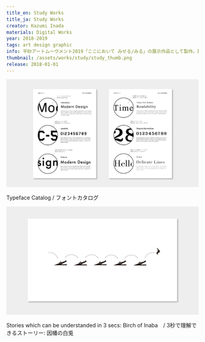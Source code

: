 ```yaml
---
title_en: Study Works
title_ja: Study Works
creator: Kazumi Inada
materials: Digital Works
year: 2018-2019
tags: art design graphic
info: 平砂アートムーヴメント2019「ここにおいて みせる/みる」の展示作品として製作。建物は筑波大学平砂学生宿舎9号棟で、老朽化によりすでに使われなくなったもの。
thumbnail: /assets/works/study/study_thumb.png
release: 2018-01-01
---
```


![](/assets/works/study/study_00.jpg)

Typeface Catalog / フォントカタログ

![](/assets/works/study/study_01.jpg)

Stories which can be understanded in 3 secs: Birch of Inaba　/ 3秒で理解できるストーリー: 因幡の白兎
